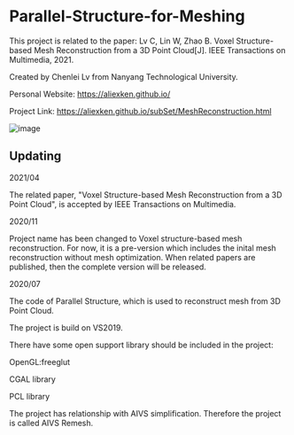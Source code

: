 # Parallel-Structure-for-Meshing

This project is related to the paper: Lv C, Lin W, Zhao B. Voxel Structure-based Mesh Reconstruction from a 3D Point Cloud[J]. IEEE Transactions on Multimedia, 2021.

Created by Chenlei Lv from Nanyang Technological University.

Personal Website: https://aliexken.github.io/

Project Link: https://aliexken.github.io/subSet/MeshReconstruction.html

![image](https://user-images.githubusercontent.com/65271555/128494938-a9bc0097-5dc8-4b4d-88dd-36ceef508f72.png)

## Updating

2021/04

The related paper, "Voxel Structure-based Mesh Reconstruction from a 3D Point Cloud", is accepted by IEEE Transactions on Multimedia.

2020/11

Project name has been changed to Voxel structure-based mesh reconstruction.
For now, it is a pre-version which includes the inital mesh reconstruction without mesh optimization. When related papers are published, then the complete version will be released.

2020/07

The code of Parallel Structure, which is used to reconstruct mesh from 3D Point Cloud.

The project is build on VS2019.

There have some open support library should be included in the project:

OpenGL:freeglut

CGAL library

PCL library

The project has relationship with AIVS simplification. Therefore the project is called AIVS Remesh.



